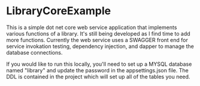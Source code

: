 # LibraryCoreExample
This is a simple dot net core web service application that implements various functions of a library. It's still being developed as I find time to add more functions.
Currently the web service uses a SWAGGER front end for service invokation testing, dependency injection, and dapper to manage the database connections.

If you would like to run this locally, you'll need to set up a MYSQL database named "library" and update the password in the appsettings.json file. The DDL is contained in the project which will set up all of the tables you need.
